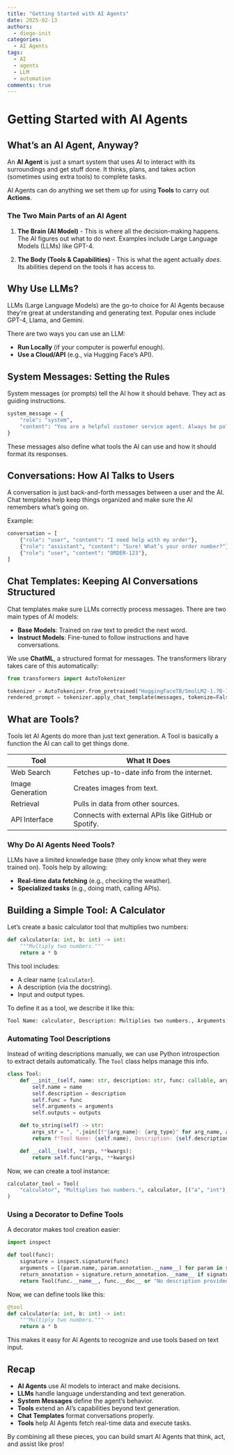 ```yaml
---
title: "Getting Started with AI Agents"
date: 2025-02-13
authors:
  - diego-init
categories:
  - AI Agents
tags:
  - AI
  - agents
  - LLM
  - automation
comments: true
---
```


# Getting Started with AI Agents



## What’s an AI Agent, Anyway?

An **AI Agent** is just a smart system that uses AI to interact with its surroundings and get stuff done. It thinks, plans, and takes action (sometimes using extra tools) to complete tasks.

AI Agents can do anything we set them up for using **Tools** to carry out **Actions**.

### The Two Main Parts of an AI Agent

1. **The Brain (AI Model)** - This is where all the decision-making happens. The AI figures out what to do next. Examples include Large Language Models (LLMs) like GPT-4.

2. **The Body (Tools & Capabilities)** - This is what the agent actually *does*. Its abilities depend on the tools it has access to.

## Why Use LLMs?

LLMs (Large Language Models) are the go-to choice for AI Agents because they’re great at understanding and generating text. Popular ones include GPT-4, Llama, and Gemini.

There are two ways you can use an LLM:

- **Run Locally** (if your computer is powerful enough).
- **Use a Cloud/API** (e.g., via Hugging Face’s API).

## System Messages: Setting the Rules

System messages (or prompts) tell the AI how it should behave. They act as guiding instructions.

```python
system_message = {
    "role": "system",
    "content": "You are a helpful customer service agent. Always be polite and clear."
}
```

These messages also define what tools the AI can use and how it should format its responses.

## Conversations: How AI Talks to Users

A conversation is just back-and-forth messages between a user and the AI. Chat templates help keep things organized and make sure the AI remembers what’s going on.

Example:

```python
conversation = [
    {"role": "user", "content": "I need help with my order"},
    {"role": "assistant", "content": "Sure! What’s your order number?"},
    {"role": "user", "content": "ORDER-123"},
]
```

## Chat Templates: Keeping AI Conversations Structured

Chat templates make sure LLMs correctly process messages. There are two main types of AI models:

- **Base Models**: Trained on raw text to predict the next word.
- **Instruct Models**: Fine-tuned to follow instructions and have conversations.

We use **ChatML**, a structured format for messages. The transformers library takes care of this automatically:

```python
from transformers import AutoTokenizer

tokenizer = AutoTokenizer.from_pretrained("HuggingFaceTB/SmolLM2-1.7B-Instruct")
rendered_prompt = tokenizer.apply_chat_template(messages, tokenize=False, add_generation_prompt=True)
```

## What are Tools?

Tools let AI Agents do more than just text generation. A Tool is basically a function the AI can call to get things done.

| Tool             | What It Does                                        |
| ---------------- | --------------------------------------------------- |
| Web Search       | Fetches up-to-date info from the internet.          |
| Image Generation | Creates images from text.                           |
| Retrieval        | Pulls in data from other sources.                   |
| API Interface    | Connects with external APIs like GitHub or Spotify. |

### Why Do AI Agents Need Tools?

LLMs have a limited knowledge base (they only know what they were trained on). Tools help by allowing:

- **Real-time data fetching** (e.g., checking the weather).
- **Specialized tasks** (e.g., doing math, calling APIs).

## Building a Simple Tool: A Calculator

Let’s create a basic calculator tool that multiplies two numbers:

```python
def calculator(a: int, b: int) -> int:
    """Multiply two numbers."""
    return a * b
```

This tool includes:

- A clear name (`calculator`).
- A description (via the docstring).
- Input and output types.

To define it as a tool, we describe it like this:

```python
Tool Name: calculator, Description: Multiplies two numbers., Arguments: a: int, b: int, Outputs: int
```

### Automating Tool Descriptions

Instead of writing descriptions manually, we can use Python introspection to extract details automatically. The `Tool` class helps manage this info.

```python
class Tool:
    def __init__(self, name: str, description: str, func: callable, arguments: list, outputs: str):
        self.name = name
        self.description = description
        self.func = func
        self.arguments = arguments
        self.outputs = outputs

    def to_string(self) -> str:
        args_str = ", ".join([f"{arg_name}: {arg_type}" for arg_name, arg_type in self.arguments])
        return f"Tool Name: {self.name}, Description: {self.description}, Arguments: {args_str}, Outputs: {self.outputs}"

    def __call__(self, *args, **kwargs):
        return self.func(*args, **kwargs)
```

Now, we can create a tool instance:

```python
calculator_tool = Tool(
    "calculator", "Multiplies two numbers.", calculator, [("a", "int"), ("b", "int")], "int"
)
```

### Using a Decorator to Define Tools

A decorator makes tool creation easier:

```python
import inspect

def tool(func):
    signature = inspect.signature(func)
    arguments = [(param.name, param.annotation.__name__) for param in signature.parameters.values()]
    return_annotation = signature.return_annotation.__name__ if signature.return_annotation else "No return annotation"
    return Tool(func.__name__, func.__doc__ or "No description provided.", func, arguments, return_annotation)
```

Now, we can define tools like this:

```python
@tool
def calculator(a: int, b: int) -> int:
    """Multiply two numbers."""
    return a * b
```

This makes it easy for AI Agents to recognize and use tools based on text input.

## Recap

- **AI Agents** use AI models to interact and make decisions.
- **LLMs** handle language understanding and text generation.
- **System Messages** define the agent’s behavior.
- **Tools** extend an AI’s capabilities beyond text generation.
- **Chat Templates** format conversations properly.
- **Tools** help AI Agents fetch real-time data and execute tasks.

By combining all these pieces, you can build smart AI Agents that think, act, and assist like pros!
